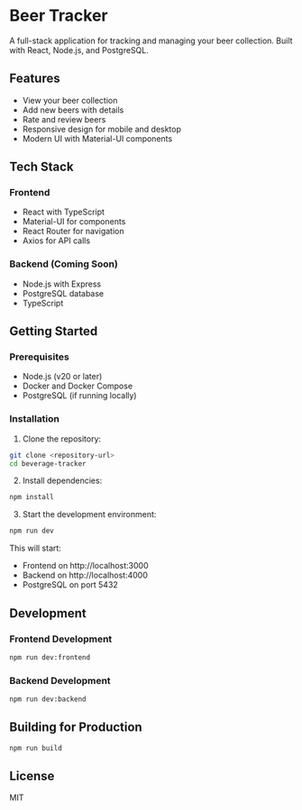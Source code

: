 # Beer Tracker

A full-stack application for tracking and managing your beer collection. Built with React, Node.js, and PostgreSQL.

## Features

- View your beer collection
- Add new beers with details
- Rate and review beers
- Responsive design for mobile and desktop
- Modern UI with Material-UI components

## Tech Stack

### Frontend
- React with TypeScript
- Material-UI for components
- React Router for navigation
- Axios for API calls

### Backend (Coming Soon)
- Node.js with Express
- PostgreSQL database
- TypeScript

## Getting Started

### Prerequisites
- Node.js (v20 or later)
- Docker and Docker Compose
- PostgreSQL (if running locally)

### Installation

1. Clone the repository:
```bash
git clone <repository-url>
cd beverage-tracker
```

2. Install dependencies:
```bash
npm install
```

3. Start the development environment:
```bash
npm run dev
```

This will start:
- Frontend on http://localhost:3000
- Backend on http://localhost:4000
- PostgreSQL on port 5432

## Development

### Frontend Development
```bash
npm run dev:frontend
```

### Backend Development
```bash
npm run dev:backend
```

## Building for Production

```bash
npm run build
```

## License

MIT 